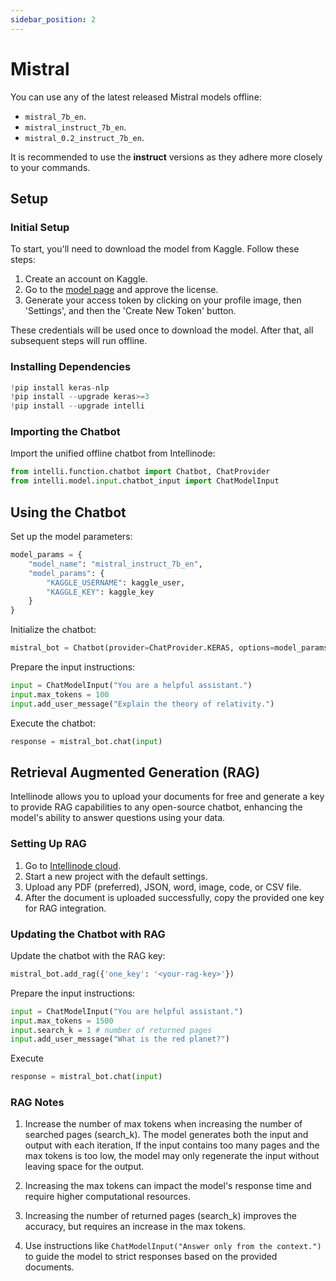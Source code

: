 ```yaml
---
sidebar_position: 2
---
```


# Mistral
You can use any of the latest released Mistral models offline:
- `mistral_7b_en`.
- `mistral_instruct_7b_en`.
- `mistral_0.2_instruct_7b_en`.

It is recommended to use the **instruct** versions as they adhere more closely to your commands.

## Setup

### Initial Setup

To start, you'll need to download the model from Kaggle. Follow these steps:
1. Create an account on Kaggle.
2. Go to the [model page](https://www.kaggle.com/models/keras/mistral) and approve the license.
3. Generate your access token by clicking on your profile image, then 'Settings', and then the 'Create New Token' button.

These credentials will be used once to download the model. After that, all subsequent steps will run offline.

### Installing Dependencies
```python
!pip install keras-nlp
!pip install --upgrade keras>=3
!pip install --upgrade intelli
```

### Importing the Chatbot
Import the unified offline chatbot from Intellinode:
```python
from intelli.function.chatbot import Chatbot, ChatProvider
from intelli.model.input.chatbot_input import ChatModelInput
```

## Using the Chatbot

Set up the model parameters:
```python
model_params = {
    "model_name": "mistral_instruct_7b_en",
    "model_params": {
        "KAGGLE_USERNAME": kaggle_user,
        "KAGGLE_KEY": kaggle_key
    }
}
```

Initialize the chatbot:
```python
mistral_bot = Chatbot(provider=ChatProvider.KERAS, options=model_params)
```

Prepare the input instructions:
```python
input = ChatModelInput("You are a helpful assistant.")
input.max_tokens = 100
input.add_user_message("Explain the theory of relativity.")
```

Execute the chatbot:
```python
response = mistral_bot.chat(input)
```

## Retrieval Augmented Generation (RAG)

Intellinode allows you to upload your documents for free and generate a key to provide RAG capabilities to any open-source chatbot, enhancing the model's ability to answer questions using your data.

### Setting Up RAG
1. Go to [Intellinode cloud](https://app.intellinode.ai/).
2. Start a new project with the default settings.
3. Upload any PDF (preferred), JSON, word, image, code, or CSV file.
4. After the document is uploaded successfully, copy the provided one key for RAG integration.

### Updating the Chatbot with RAG

Update the chatbot with the RAG key:
```python
mistral_bot.add_rag({'one_key': '<your-rag-key>'})
```

Prepare the input instructions:

```python
input = ChatModelInput("You are helpful assistant.")
input.max_tokens = 1500
input.search_k = 1 # number of returned pages
input.add_user_message("What is the red planet?")
```

Execute
```python
response = mistral_bot.chat(input)
```

### RAG Notes
1. Increase the number of max tokens when increasing the number of searched pages (search_k). The model generates both the input and output with each iteration, If the input contains too many pages and the max tokens is too low, the model may only regenerate the input without leaving space for the output.

2. Increasing the max tokens can impact the model's response time and require higher computational resources.

3. Increasing the number of returned pages (search_k) improves the accuracy, but requires an increase in the max tokens.

4. Use instructions like `ChatModelInput("Answer only from the context.")` to guide the model to strict responses based on the provided documents.
